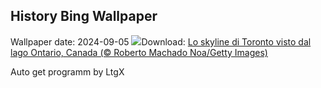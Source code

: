 ## History Bing Wallpaper
Wallpaper date: 2024-09-05
![](https://www.bing.com/th?id=OHR.TIFF2024_IT-IT6965030073_UHD.jpg&w=1000)Download: [Lo skyline di Toronto visto dal lago Ontario, Canada (© Roberto Machado Noa/Getty Images)](https://www.bing.com/th?id=OHR.TIFF2024_IT-IT6965030073_UHD.jpg)

Auto get programm by LtgX
